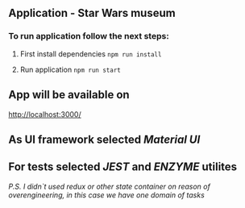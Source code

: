 ## Application - Star Wars museum

### To run application follow the next steps:
1) First install dependencies
```npm run install```

2) Run application
```npm run start```

##  App will be available on 
[http://localhost:3000/](http://localhost:3000/)


## As UI framework selected *Material UI*

## For tests selected *JEST* and *ENZYME* utilites


*P.S. I didn`t used redux or other state container on reason of overengineering, in this case we have one domain of tasks*


